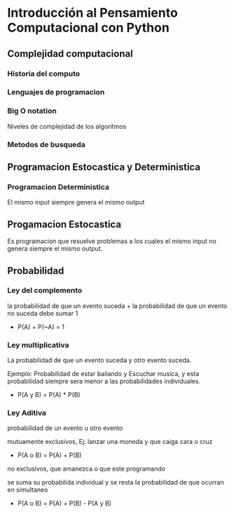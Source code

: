 # Introducción al Pensamiento Computacional con Python

## Complejidad computacional

### Historia del computo

### Lenguajes de programacion

### Big O notation

Niveles de complejidad de los algoritmos

### Metodos de busqueda

## Programacion Estocastica y Deterministica

### Programacion Deterministica

El mismo input siempre genera el mismo output

## Progamacion Estocastica

Es programacion que resuelve problemas a los cuales el mismo input no genera siempre el mismo output.

## Probabilidad

### Ley del complemento

la probabilidad de que un evento suceda + la probabilidad de que un evento no suceda debe sumar 1

* P(A) + P(~A) = 1

### Ley multiplicativa

La probabilidad de que un evento suceda y otro evento suceda.

Ejemplo:
Probabilidad de estar bailando y Escuchar musica, y esta probabilidad siempre sera menor a las probabilidades individuales.

* P(A y B) = P(A) * P(B)

### Ley Aditiva

probabilidad de un evento u otro evento

mutuamente exclusivos, Ej: lanzar una moneda y que caiga cara o cruz

* P(A o B) = P(A) + P(B)

no exclusivos, que amanezca o que este programando

se suma su probabilida individual y se resta la probabilidad de que ocurran en simultaneo

* P(A o B) = P(A) + P(B) - P(A y B)


